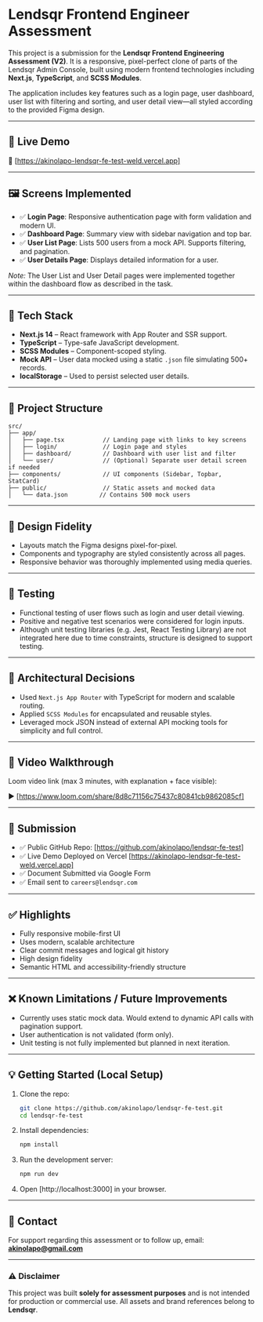 
# Lendsqr Frontend Engineer Assessment

This project is a submission for the **Lendsqr Frontend Engineering Assessment (V2)**. It is a responsive, pixel-perfect clone of parts of the Lendsqr Admin Console, built using modern frontend technologies including **Next.js**, **TypeScript**, and **SCSS Modules**.

The application includes key features such as a login page, user dashboard, user list with filtering and sorting, and user detail view—all styled according to the provided Figma design.

---

## 🚀 Live Demo

🔗 [https://akinolapo-lendsqr-fe-test-weld.vercel.app]

---

## 🖼️ Screens Implemented

- ✅ **Login Page**: Responsive authentication page with form validation and modern UI.
- ✅ **Dashboard Page**: Summary view with sidebar navigation and top bar.
- ✅ **User List Page**: Lists 500 users from a mock API. Supports filtering, and pagination.
- ✅ **User Details Page**: Displays detailed information for a user.

*Note:* The User List and User Detail pages were implemented together within the dashboard flow as described in the task.

---

## 🧱 Tech Stack

- **Next.js 14** – React framework with App Router and SSR support.
- **TypeScript** – Type-safe JavaScript development.
- **SCSS Modules** – Component-scoped styling.
- **Mock API** – User data mocked using a static `.json` file simulating 500+ records.
- **localStorage** – Used to persist selected user details.

---

## 📂 Project Structure

```
src/
├── app/
│   ├── page.tsx           // Landing page with links to key screens
│   ├── login/             // Login page and styles
│   ├── dashboard/         // Dashboard with user list and filter
│   └── user/              // (Optional) Separate user detail screen if needed
├── components/            // UI components (Sidebar, Topbar, StatCard)
├── public/                // Static assets and mocked data
│   └── data.json         // Contains 500 mock users
```

---

## 📐 Design Fidelity

- Layouts match the Figma designs pixel-for-pixel.
- Components and typography are styled consistently across all pages.
- Responsive behavior was thoroughly implemented using media queries.

---

## 🧪 Testing

- Functional testing of user flows such as login and user detail viewing.
- Positive and negative test scenarios were considered for login inputs.
- Although unit testing libraries (e.g. Jest, React Testing Library) are not integrated here due to time constraints, structure is designed to support testing.

---

## 📝 Architectural Decisions

- Used `Next.js App Router` with TypeScript for modern and scalable routing.
- Applied `SCSS Modules` for encapsulated and reusable styles.
- Leveraged mock JSON instead of external API mocking tools for simplicity and full control.

---

## 📸 Video Walkthrough

Loom video link (max 3 minutes, with explanation + face visible):

▶️ [https://www.loom.com/share/8d8c71156c75437c80841cb9862085cf]

---

## 📄 Submission

- ✅ Public GitHub Repo: [https://github.com/akinolapo/lendsqr-fe-test]
- ✅ Live Demo Deployed on Vercel [https://akinolapo-lendsqr-fe-test-weld.vercel.app]
- ✅ Document Submitted via Google Form
- ✅ Email sent to `careers@lendsqr.com`

---

## ✅ Highlights

- Fully responsive mobile-first UI
- Uses modern, scalable architecture
- Clear commit messages and logical git history
- High design fidelity
- Semantic HTML and accessibility-friendly structure

---

## ❌ Known Limitations / Future Improvements

- Currently uses static mock data. Would extend to dynamic API calls with pagination support.
- User authentication is not validated (form only).
- Unit testing is not fully implemented but planned in next iteration.

---

## 💡 Getting Started (Local Setup)

1. Clone the repo:
   ```bash
   git clone https://github.com/akinolapo/lendsqr-fe-test.git
   cd lendsqr-fe-test
   ```

2. Install dependencies:
   ```bash
   npm install
   ```

3. Run the development server:
   ```bash
   npm run dev
   ```

4. Open [http://localhost:3000] in your browser.

---

## 📧 Contact

For support regarding this assessment or to follow up, email: **akinolapo@gmail.com**

---

### ⚠️ Disclaimer

This project was built **solely for assessment purposes** and is not intended for production or commercial use. All assets and brand references belong to **Lendsqr**.
